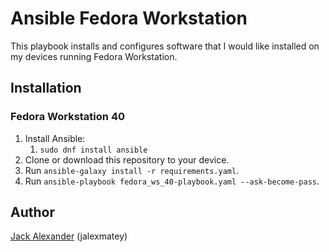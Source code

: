 # Ansible Fedora Workstation  
  
This playbook installs and configures software that I would like installed on my devices running Fedora Workstation.

## Installation
### Fedora Workstation 40
1. Install Ansible:
    1. `sudo dnf install ansible`
2. Clone or download this repository to your device.
3. Run `ansible-galaxy install -r requirements.yaml`.
4. Run `ansible-playbook fedora_ws_40-playbook.yaml --ask-become-pass`.

## Author
[Jack Alexander](https://www.jalexmatey.co.uk) (jalexmatey)
